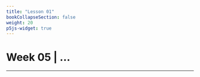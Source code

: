 ```yaml
---
title: "Lesson 01"
bookCollapseSection: false
weight: 20
p5js-widget: true
---
```


# Week 05 | ...

---

